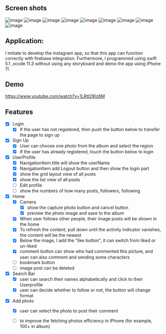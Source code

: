 ## Screen shots
![image](https://github.com/chialin-liu/igApp/blob/master/screenshot/Simulator%20Screen%20Shot%20-%20iPhone%2011%20Pro%20Max%20-%202020-05-30%20at%2009.16.26.png)
![image](https://github.com/chialin-liu/igApp/blob/master/screenshot/Simulator%20Screen%20Shot%20-%20iPhone%2011%20Pro%20Max%20-%202020-05-30%20at%2009.16.20.png)
![image](https://github.com/chialin-liu/igApp/blob/master/screenshot/Simulator%20Screen%20Shot%20-%20iPhone%2011%20Pro%20Max%20-%202020-05-30%20at%2009.10.41.png)
![image](https://github.com/chialin-liu/igApp/blob/master/screenshot/Simulator%20Screen%20Shot%20-%20iPhone%2011%20Pro%20Max%20-%202020-05-30%20at%2009.10.52.png)
![image](https://github.com/chialin-liu/igApp/blob/master/screenshot/Simulator%20Screen%20Shot%20-%20iPhone%2011%20Pro%20Max%20-%202020-05-30%20at%2009.11.49.png)
![image](https://github.com/chialin-liu/igApp/blob/master/screenshot/Simulator%20Screen%20Shot%20-%20iPhone%2011%20Pro%20Max%20-%202020-05-30%20at%2009.12.04.png)
![image](https://github.com/chialin-liu/igApp/blob/master/screenshot/Simulator%20Screen%20Shot%20-%20iPhone%2011%20Pro%20Max%20-%202020-05-30%20at%2009.12.26.png)
![image](https://github.com/chialin-liu/igApp/blob/master/screenshot/Simulator%20Screen%20Shot%20-%20iPhone%2011%20Pro%20Max%20-%202020-05-30%20at%2009.15.04.png)
![image](https://github.com/chialin-liu/igApp/blob/master/screenshot/Simulator%20Screen%20Shot%20-%20iPhone%2011%20Pro%20Max%20-%202020-05-30%20at%2009.15.21.png)

## Application: 

I imitate to develop the instagram app,  so that this app can function correctly with firebase integration. Furthermore, I programmed using swift 5.1 ,xcode 11.3 without using any storyboard and demo the app using iPhone 11.

## Demo
https://www.youtube.com/watch?v=1LRtt29lz6M

## Features
- [x] Login
     - [x] If the user has not registered, then push the button below to transfer the page to sign up
- [x] Sign Up
     - [x] User can choose one photo from the album and select the region
     - [x] If the user has already registered, touch the button below to login
- [x] UserProfile
    - [x] NavigationItem.title will show the userName
    - [x] NavigationItem add Logout button and then show the login part
    - [x] show the grid layout view of all posts
    - [x] show the list view of all posts
    - [ ] Edit profile
    - [ ] show the numbers of how many posts, followers, following
- [x] Home
    - [x] Camera
        - [x] show the capture photo button and cancel button
        - [x] preview the photo image and save to the album
    - [x] When user follows other people, their image posts will be shown in the home
    - [x] To refresh the content, pull down until the activity indicator vanishes, the content will be the newest
    - [x] Below the image, I add the "like button", it can switch from liked or un-liked
    - [x] comment button can show who had commented this picture, and user can also comment and sending some characters
    - [ ] bookmark button
    - [ ] image post can be deleted 
- [x] Search Bar
    - [x] user can search their names alphabetically and click to their Userprofile   
    - [x] user can decide whether to follow or not, the button will change format
- [x] Add photo
    - [x] user can select the photo to post their comment
    - [ ] to improve the fetching photos efficiency in iPhone (for example, 100+ in album)
    
